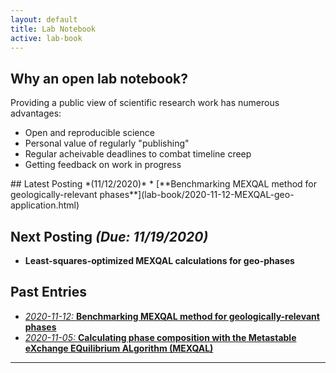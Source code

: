 ```yaml
---
layout: default
title: Lab Notebook
active: lab-book
---
```


## Why an open lab notebook?
Providing a public view of scientific research work has numerous advantages:
* Open and reproducible science
* Personal value of regularly "publishing"
* Regular acheivable deadlines to combat timeline creep
* Getting feedback on work in progress

<div class="box" markdown="1">
## Latest Posting *(11/12/2020)*
* [**Benchmarking MEXQAL method for geologically-relevant phases**](lab-book/2020-11-12-MEXQAL-geo-application.html)

## Next Posting *(Due: 11/19/2020)*
* **Least-squares-optimized MEXQAL calculations for geo-phases**
</div>

## Past Entries
* [*2020-11-12:* **Benchmarking MEXQAL method for geologically-relevant phases**](lab-book/2020-11-12-MEXQAL-geo-application.html)
* [*2020-11-05:* **Calculating phase composition with the Metastable eXchange EQuilibrium ALgorithm (MEXQAL)**](lab-book/2020-11-05-MEXQAL.html)


---
